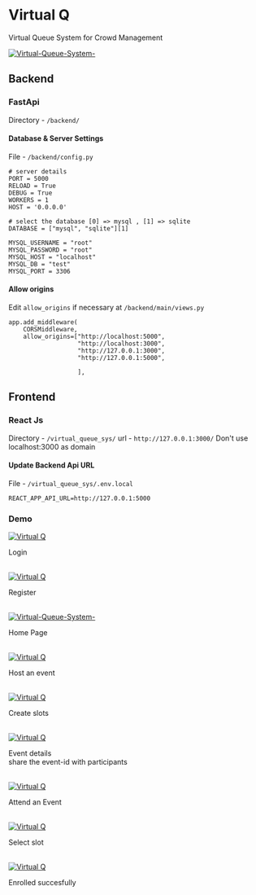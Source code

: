 # Virtual Q

Virtual Queue System for Crowd Management </br>

<p >
  <a href="#"><img src="https://raw.githubusercontent.com/shreyas-s-k/Virtual-Queue-System-/main/docs/images/photo_2021-07-29_17-48-28%20(2).jpg" alt="Virtual-Queue-System-"></a>
</p>
<!-- include screen shots -->

## Backend

### FastApi

Directory - `/backend/`

#### Database & Server Settings

File - `/backend/config.py`<br>

```
# server details
PORT = 5000
RELOAD = True
DEBUG = True
WORKERS = 1
HOST = '0.0.0.0'

# select the database [0] => mysql , [1] => sqlite
DATABASE = ["mysql", "sqlite"][1]

MYSQL_USERNAME = "root"
MYSQL_PASSWORD = "root"
MYSQL_HOST = "localhost"
MYSQL_DB = "test"
MYSQL_PORT = 3306

```

#### Allow origins

Edit `allow_origins` if necessary at `/backend/main/views.py`</br>

```
app.add_middleware(
    CORSMiddleware,
    allow_origins=["http://localhost:5000",
                   "http://localhost:3000",
                   "http://127.0.0.1:3000",
                   "http://127.0.0.1:5000",

                   ],
```

## Frontend

### React Js

Directory - `/virtual_queue_sys/`
url - `http://127.0.0.1:3000/`
Don't use localhost:3000 as domain

#### Update Backend Api URL

File - `/virtual_queue_sys/.env.local`

```
REACT_APP_API_URL=http://127.0.0.1:5000

```

### Demo

<p >
  <a href="#"><img src="https://raw.githubusercontent.com/shreyas-s-k/Virtual-Queue-System-/main/docs/images/photo_2021-07-29_17-48-30.jpg" alt="Virtual Q"></a>
</p>
Login</br></br>

<p >
  <a href="#"><img src="https://raw.githubusercontent.com/shreyas-s-k/Virtual-Queue-System-/main/docs/images/photo_2021-07-29_17-48-29.jpg" alt="Virtual Q"></a>
</p>

Register </br></br>

<p >
  <a href="#"><img src="https://raw.githubusercontent.com/shreyas-s-k/Virtual-Queue-System-/main/docs/images/photo_2021-07-29_17-48-28%20(2).jpg" alt="Virtual-Queue-System-"></a>
</p>

Home Page </br></br>

<p >
  <a href="#"><img src="https://raw.githubusercontent.com/shreyas-s-k/Virtual-Queue-System-/main/docs/images/photo_2021-07-29_17-48-28.jpg" alt="Virtual Q"></a>
</p>

Host an event </br></br>

<p >
  <a href="#"><img src="https://raw.githubusercontent.com/shreyas-s-k/Virtual-Queue-System-/main/docs/images/photo_2021-07-29_17-48-26.jpg" alt="Virtual Q"></a>
</p>

Create slots </br></br>

<p >
  <a href="#"><img src="https://raw.githubusercontent.com/shreyas-s-k/Virtual-Queue-System-/main/docs/images/photo_2021-07-29_17-48-25.jpg" alt="Virtual Q"></a>
</p>

Event details </br>
share the event-id with participants</br></br>

<p >
  <a href="#"><img src="https://raw.githubusercontent.com/shreyas-s-k/Virtual-Queue-System-/main/docs/images/photo_2021-07-29_17-48-23%20(2).jpg" alt="Virtual Q"></a>
</p>

Attend an Event </br></br>

<p >
  <a href="#"><img src="https://raw.githubusercontent.com/shreyas-s-k/Virtual-Queue-System-/main/docs/images/photo_2021-07-29_17-48-22.jpg" alt="Virtual Q"></a>
</p>

Select slot </br></br>

<p >
  <a href="#"><img src="https://raw.githubusercontent.com/shreyas-s-k/Virtual-Queue-System-/main/docs/images/photo_2021-07-29_17-48-21.jpg" alt="Virtual Q"></a>
</p>

Enrolled succesfully </br></br>
